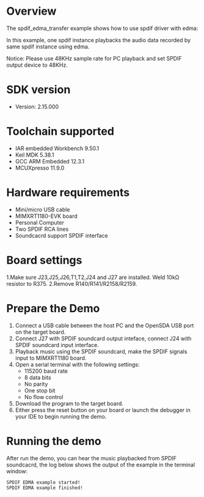 Overview
========
The spdif_edma_transfer example shows how to use spdif driver with edma:

In this example, one spdif instance playbacks the audio data recorded by same spdif instance using edma.

Notice: Please use 48KHz sample rate for PC playback and set SPDIF output device to 48KHz.

SDK version
===========
- Version: 2.15.000

Toolchain supported
===================
- IAR embedded Workbench  9.50.1
- Keil MDK  5.38.1
- GCC ARM Embedded  12.3.1
- MCUXpresso  11.9.0

Hardware requirements
=====================
- Mini/micro USB cable
- MIMXRT1180-EVK board
- Personal Computer
- Two SPDIF RCA lines
- Soundcacrd support SPDIF interface

Board settings
==============
1.Make sure J23,J25,J26,T1,T2,J24 and J27 are installed. Weld 10kΩ resistor to R375.
2.Remove R140/R141/R2158/R2159.

Prepare the Demo
================
1.  Connect a USB cable between the host PC and the OpenSDA USB port on the target board.
2.  Connect J27 with SPDIF soundcard output inteface, connect J24 with SPDIF soundcard input interface.
3.  Playback music using the SPDIF soundcard, make the SPDIF signals input to MIMXRT1180 board.
4.  Open a serial terminal with the following settings:
    - 115200 baud rate
    - 8 data bits
    - No parity
    - One stop bit
    - No flow control
5.  Download the program to the target board.
6.  Either press the reset button on your board or launch the debugger in your IDE to begin running the demo.

Running the demo
================
After run the demo, you can hear the music playbacked from SPDIF soundcacrd, the log below shows the output of the example in the terminal window:
~~~~~~~~~~~~~~~~~~~~~~~~~~~~~~~~~~~
SPDIF EDMA example started!
SPDIF EDMA example finished!
~~~~~~~~~~~~~~~~~~~~~~~~~~~~~~~~~~~
